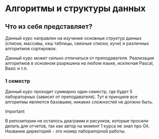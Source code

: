 # Алгоритмы и структуры данных

## Что из себя представляет? 

Данный курс направлен на изучение основные структур данных (списки, массивы, хэш таблицы, связные списки, кучи)
и различных алгоритмов сортировок. 

Данный курс может сильно отличаться от преподавателя. Реализация алгоритмов в основном разрешена на любом языке,
исключая Pascal, Basic и т.п. 

### 1 семестр

Данный курс проходит суммарно один семестр, где будет 5 лабораторных (зависит от преподавателя). 
Тут в принципе все алгоритмы являются базовыми, никаких сложностей не должно быть. 

> [!IMPORTANT]
> В репозитории не осталось диаграмм и рисунков, которые просили делать для отчетов, так как автор на момент 1 курса
не знал про Git. 
> Название директорий - это номер лабораторной работы. 

